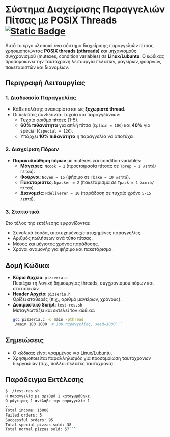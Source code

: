 # Σύστημα Διαχείρισης Παραγγελιών Πίτσας με POSIX Threads [![Static Badge](https://img.shields.io/badge/English-orange)](README.en.md)

Αυτό το έργο υλοποιεί ένα σύστημα διαχείρισης παραγγελιών πίτσας χρησιμοποιώντας **POSIX threads (pthreads)** και μηχανισμούς συγχρονισμού (mutexes, condition variables) σε **Linux/Lubuntu**. Ο κώδικας προσομοιώνει την ταυτόχρονη λειτουργία πελατών, μαγείρων, φούρνων, πακεταριστών και διανομέων.

## Περιγραφή Λειτουργίας

### 1. Διαδικασία Παραγγελίας
- Κάθε πελάτης αναπαρίσταται ως **ξεχωριστό thread**.
- Οι πελάτες συνδέονται τυχαία και παραγγέλνουν:
  - Τυχαίο αριθμό πίτσες (1-5).
  - **60% πιθανότητα** για απλή πίτσα (`Cplain = 10€`) και **40%** για special (`Cspecial = 12€`).
  - Υπάρχει **10% πιθανότητα** η παραγγελία να αποτύχει.

### 2. Διαχείριση Πόρων
- **Παρακολούθηση πόρων** με mutexes και condition variables:
  - **Μάγειρες**: `Ncook = 2` (προετοιμασία πίτσας σε `Tprep = 1 λεπτό/πίτσα`).
  - **Φούρνοι**: `Noven = 15` (ψήσιμο σε `Tbake = 10 λεπτά`).
  - **Πακεταριστές**: `Npacker = 2` (πακετάρισμα σε `Tpack = 1 λεπτό/πίτσα`).
  - **Διανομείς**: `Ndeliverer = 10` (παράδοση σε τυχαίο χρόνο `5-15 λεπτά`).

### 3. Στατιστικά
Στο τέλος της εκτέλεσης εμφανίζονται:
- Συνολικά έσοδα, αποτυχημένες/επιτυχημένες παραγγελίες.
- Αριθμός πωλήσεων ανά τύπο πίτσας.
- Μέσος και μέγιστος χρόνος παράδοσης.
- Χρόνοι αναμονής για ψήσιμο και πακετάρισμα.

## Δομή Κώδικα
- **Κύριο Αρχείο**: `pizzeria.c`  
  Περιέχει τη λογική δημιουργίας threads, συγχρονισμού πόρων και στατιστικών.
- **Header Αρχείο**: `pizzeria.h`  
  Ορίζει σταθερές (π.χ., αριθμό μαγείρων, χρόνους).
- **Δοκιμαστικό Script**: `test-res.sh`  
  Μεταγλωττίζει και εκτελεί τον κώδικα:
  ```bash
  gcc pizzeria.c -o main -pthread
  ./main 100 1000  # 100 παραγγελίες, seed=1000```
  
 ## Σημειώσεις
- Ο κώδικας είναι γραμμένος για Linux/Lubuntu.
- Χρησιμοποιείται παραλληλισμός για προσομοίωση ταυτόχρονων διεργασιών (π.χ., πολλοί πελάτες ταυτόχρονα).

## Παράδειγμα Εκτέλεσης
```bash
$ ./test-res.sh
Η παραγγελία με αριθμό 1 καταχωρήθηκε.
Ο μάγειρας 1 ανέλαβε την παραγγελία 1
...
Total income: 1500€
Failed orders: 5
Successful orders: 95
Total special pizzas sold: 38
Total normal pizzas sold: 57```
